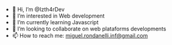 - 👋 Hi, I’m @Izth4rDev
- 👀 I’m interested in Web development
- 🌱 I’m currently learning Javascript
- 💞️ I’m looking to collaborate on web plataforms developments
- 📫 How to reach me: miguel.rondanelli.inf@gmail.com


<!---
Izth4rDev/Izth4rDev is a ✨ special ✨ repository because its `README.md` (this file) appears on your GitHub profile.
You can click the Preview link to take a look at your changes.
--->
